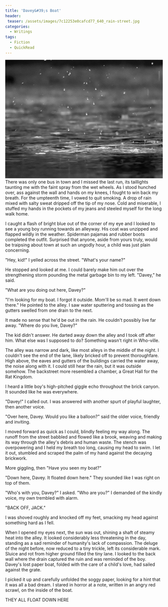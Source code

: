 ```yaml
---
title: 'Davey&#39;s Boat'
header:
 teaser: /assets/images/7c12253e0cafcd77_640_rain-street.jpg
categories:
  - Writings
tags:
  - Fiction
  - QuickRead
---
```

<img src="/assets/images/7c12253e0cafcd77_640_rain-street.jpg">There was only one bus in town and I missed the last run, its taillights taunting me with the faint spray from the wet wheels. As I stood hunched over, ass against the wall and hands on my knees, I fought to win back my breath. For the umpteenth time, I vowed to quit smoking. A drop of rain mixed with salty sweat dripped off the tip of my nose. Cold and miserable, I stuffed my hands in the pockets of my jeans and steeled myself for the long walk home.

I caught a flash of bright blue out of the corner of my eye and I looked to see a young boy running towards an alleyway. His coat was unzipped and flapped wildly in the weather. Spiderman pajamas and rubber boots completed the outfit. Surprised that anyone, aside from yours truly, would be traipsing about town at such an ungodly hour, a child was just plain concerning.

"Hey, kid!" I yelled across the street. "What's your name?"

He stopped and looked at me. I could barely make him out over the strengthening storm pounding the metal garbage bin to my left. "Davey," he said.

"What are you doing out here, Davey?"

"I'm looking for my boat. I forgot it outside. Mom'll be so mad. It went down there." He pointed to the alley. I saw water sputtering and tossing as the gutters swelled from one drain to the next.

It made no sense that he'd be out in the rain. He couldn't possibly live far away. "Where do you live, Davey?"

The kid didn't answer. He darted away down the alley and I took off after him. What else was I supposed to do? Something wasn't right in Who-ville.

The alley was narrow and dark, like most alleys in the middle of the night. I couldn't see the end of the lane, likely bricked off to prevent thoroughfare. High above, the eaves and gutters of the buildings carried the water away, the noise along with it. I could still hear the rain, but it was outside somehow. The backstreet more resembled a chamber, a Great Hall for the Rat Kingdom.

I heard a little boy's high-pitched giggle echo throughout the brick canyon. It sounded like he was everywhere.

"Davey!" I called out. I was answered with another spurt of playful laughter, then another voice.

"Over here, Davey. Would you like a balloon?" said the older voice, friendly and inviting.

I moved forward as quick as I could, blindly feeling my way along. The runoff from the street babbled and flowed like a brook, weaving and making its way through the alley's debris and human waste. The stench was overpowering and I held my breath too long, causing my head to swim. I let it out, stumbled and scraped the palm of my hand against the decaying brickwork.

More giggling, then "Have you seen my boat?"

"Down here, Davey. It floated down here." They sounded like I was right on top of them.

"Who's with you, Davey?" I asked. "Who are you?" I demanded of the kindly voice, my own trembled with alarm.

"BACK OFF, JACK."

I was shoved roughly and knocked off my feet, smacking my head against something hard as I fell.

When I opened my eyes next, the sun was out, shining a shaft of steamy heat into the alley. It looked considerably less threatening in the day, standing as a sad reminder of humanity's lack of compassion. The deluge of the night before, now reduced to a tiny trickle, left its considerable mark. Sluice and rot from higher ground filled the tiny lane. I looked to the back wall where the drain captured the ruin and was reminded of the boy. Davey's lost paper boat, folded with the care of a child's love, had sailed against the grate.

I picked it up and carefully unfolded the soggy paper, looking for a hint that it was all a bad dream. I stared in horror at a note, written in an angry red scrawl, on the inside of the boat.

THEY ALL FLOAT DOWN HERE